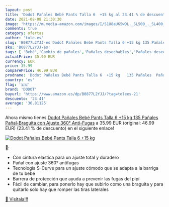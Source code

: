 ```yaml
---
layout: post
title: 'Dodot Pañales Bebé Pants Talla 6  +15 kg al 23.41 % de descuento'
date: 2021-08-08 21:30:30
image: 'https://m.media-amazon.com/images/I/51U8aUK5wDL._SL500_._SL400_.jpg'
comments: true
category: ofertas
author: 'tole.es'
slug: 'B0877L2YJJ-es Dodot Pañales Bebé Pants Talla 6 +15 kg 135 Pañales Pañal-...'
sku: 'B0877L2YJJ-es'
tags: [ 'Bebé','Cambio de pañales','Pañales desechables','Pañales desechables para bebés','Pañales para bebé','bebé','dodot','pañales', ]
actualPrice: 35.99 EUR
currency: EUR
price: 35.99
comparePrice: 46.99 EUR
prodname: 'Dodot Pañales Bebé Pants Talla 6  +15 kg   135 Pañales  Pañal-Braguita con Ajuste 360° Anti-Fugas'
country: 'es'
flag: '🇪🇸'
brand: 'DODOT'
buyurl: 'https://www.amazon.es/dp/B0877L2YJJ/?tag=tolees-21'
descuento: '23.41'
average: '36.81125'
---
```


Ahora mismo tienes [Dodot Pañales Bebé Pants Talla 6  +15 kg   135 Pañales  Pañal-Braguita con Ajuste 360° Anti-Fugas](https://www.amazon.es/dp/B0877L2YJJ/?tag=tolees-21) a 35.99 EUR (original: 46.99 EUR) (23.41 %  de descuento) en el siguiente enlace!

[![Dodot Pañales Bebé Pants Talla 6  +15 kg](https://m.media-amazon.com/images/I/51U8aUK5wDL._SL500_._SL400_.jpg)](https://www.amazon.es/dp/B0877L2YJJ/?tag=tolees-21)

🔎:

- Con cintura elástica para un ajuste total y duradero
- Pañal con ajuste 360° antifugas
- Tecnología S-Curve para un ajuste cómodo que se adapta a la barriga de tu bebé
- Barrera de protección que ayuda a prevenir las fugas del pipí
- Fácil de cambiar, para ponerlo hay que subirlo como una braguita y para quitarlo solo hay que romper las tiras laterales

[🛒 Visítala!!!](https://www.amazon.es/dp/B0877L2YJJ/?tag=tolees-21)
